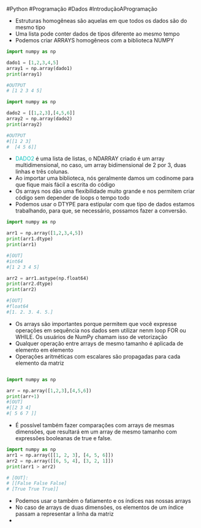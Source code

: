 
#Python #Programação #Dados #IntroduçãoAProgramação 


- Estruturas homogêneas são aquelas em que todos os dados são do mesmo tipo
- Uma lista pode conter dados de tipos diferente ao mesmo tempo
- Podemos criar ARRAYS homogêneos com a biblioteca NUMPY
```python
import numpy as np

dado1 = [1,2,3,4,5]
array1 = np.array(dado1)
print(array1)

#OUTPUT
# [1 2 3 4 5]
```

```python
import numpy as np

dado2 = [[1,2,3],[4,5,6]]
array2 = np.array(dado2)
print(array2)

#OUTPUT
#[[1 2 3]
#  [4 5 6]]	
```

- <span style="color:#0ac2bf">DADO2</span> é uma lista de listas, o NDARRAY criado é um array multidimensional, no caso, um array bidimensional de 2 por 3, duas linhas e três colunas.
- Ao importar uma biblioteca, nós geralmente damos um codinome para que fique mais fácil a escrita do código
- Os arrays nos dão uma flexibilidade muito grande e nos permitem criar código sem depender de loops o tempo todo
- Podemos usar o DTYPE para estipular com que tipo de dados estamos trabalhando, para que, se necessário, possamos fazer a conversão.
```python
import numpy as np

arr1 = np.array([1,2,3,4,5])
print(arr1.dtype)
print(arr1)

#[OUT]
#int64
#[1 2 3 4 5]

arr2 = arr1.astype(np.float64)
print(arr2.dtype)
print(arr2)

#[OUT]
#float64
#[1. 2. 3. 4. 5.]
```

- Os arrays são importantes porque permitem que você expresse operações em sequência nos dados sem utilizar nenm loop FOR ou WHILE. Os usuários de NumPy chamam isso de vetorização
- Qualquer operação entre arrays de mesmo tamanho é aplicada de elemento em elemento
- Operações aritméticas com escalares são propagadas para cada elemento da matriz

```python

import numpy as np

arr = np.array([1,2,3],[4,5,6])
print(arr+1)
#[OUT]
#[[2 3 4]
#[ 5 6 7 ]]
```

- É possível também fazer comparações com arrays de mesmas dimensões, que resultará em um array de mesmo tamanho com expressões booleanas de true e false.

```python
import numpy as np
arr1 = np.array([[1, 2, 3], [4, 5, 6]])
arr2 = np.array([[6, 5, 4], [3, 2, 1]])
print(arr1 > arr2)

# [OUT]:
# [[False False False]
# [True True True]]
```

- Podemos usar o também o fatiamento e os índices nas nossas arrays
- No caso de arrays de duas dimensões, os elementos de um índice passam a representar a linha da matriz
- 